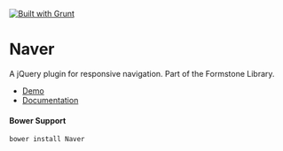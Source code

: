 <a href="http://gruntjs.com" target="_blank"><img src="https://cdn.gruntjs.com/builtwith.png" alt="Built with Grunt"></a> 
# Naver 

A jQuery plugin for responsive navigation. Part of the Formstone Library. 

- [Demo](undefined) 
- [Documentation](http://www.benplum.com/formstone/naver/) 

#### Bower Support 
`bower install Naver`